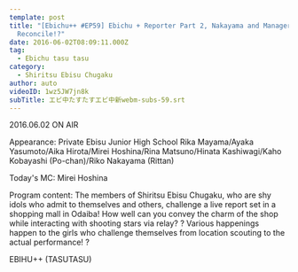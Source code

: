 ```yaml
---
template: post
title: "[Ebichu++ #EP59] Ebichu + Reporter Part 2, Nakayama and Manager Sano
  Reconcile!?"
date: 2016-06-02T08:09:11.000Z
tag:
  - Ebichu tasu tasu
category:
  - Shiritsu Ebisu Chugaku
author: auto
videoID: 1wz5JW7jn8k
subTitle: エビ中たすたすエビ中新webm-subs-59.srt
---
```

2016.06.02 ON AIR

Appearance: Private Ebisu Junior High School
Rika Mayama/Ayaka Yasumoto/Aika Hirota/Mirei Hoshina/Rina Matsuno/Hinata Kashiwagi/Kaho Kobayashi (Po-chan)/Riko Nakayama (Rittan)

Today's MC: Mirei Hoshina

Program content: The members of Shiritsu Ebisu Chugaku, who are shy idols who admit to themselves and others, challenge a live report set in a shopping mall in Odaiba! How well can you convey the charm of the shop while interacting with shooting stars via relay? ? Various happenings happen to the girls who challenge themselves from location scouting to the actual performance! ?

EBIHU++ (TASUTASU)